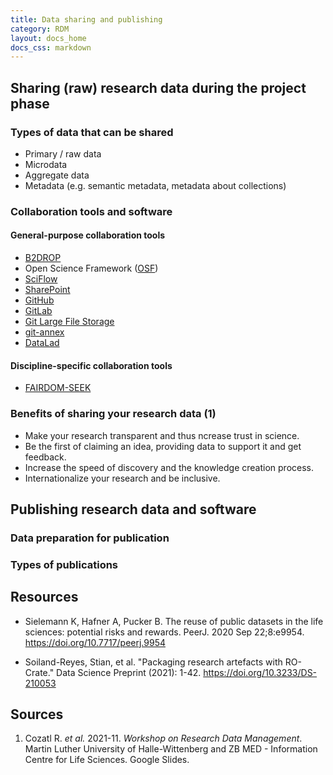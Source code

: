 ```yaml
---
title: Data sharing and publishing
category: RDM
layout: docs_home
docs_css: markdown
---
```

## Sharing (raw) research data during the project phase

### Types of data that can be shared
* Primary / raw data
* Microdata
* Aggregate data
* Metadata (e.g. semantic metadata, metadata about collections)

### Collaboration tools and software

#### General-purpose collaboration tools
* [B2DROP](https://eudat.eu/services/userdoc/b2drop)
* Open Science Framework ([OSF](https://osf.io/dashboard))
* [SciFlow](https://www.sciflow.net/en/)
* [SharePoint](https://www.microsoft.com/en-us/microsoft-365/sharepoint/collaboration)
* [GitHub](https://github.com/)
* [GitLab](https://gitlab.com/gitlab-org/gitlab)
* [Git Large File Storage](https://git-lfs.github.com/)
* [git-annex](https://git-annex.branchable.com/)
* [DataLad](https://www.datalad.org/#what-is-datalad)

#### Discipline-specific collaboration tools
* [FAIRDOM-SEEK](https://seek4science.org/)

### Benefits of sharing your research data (1)
* Make your research transparent and thus ncrease trust in science.
* Be the first of claiming an idea, providing data to support it and get feedback.
* Increase the speed of discovery and the knowledge creation process.
* Internationalize your research and be inclusive.

## Publishing research data and software

### Data preparation for publication

### Types of publications

## Resources

- Sielemann K, Hafner A, Pucker B. The reuse of public datasets in the
  life sciences: potential risks and rewards. PeerJ. 2020 Sep
  22;8:e9954. https://doi.org/10.7717/peerj.9954
  
- Soiland-Reyes, Stian, et al. "Packaging research artefacts with
  RO-Crate." Data Science Preprint (2021):
  1-42. https://doi.org/10.3233/DS-210053

## Sources
1. Cozatl R. *et al.* 2021-11. *Workshop on Research Data Management*. Martin Luther University of Halle-Wittenberg and ZB MED - Information Centre for Life Sciences. Google Slides.
